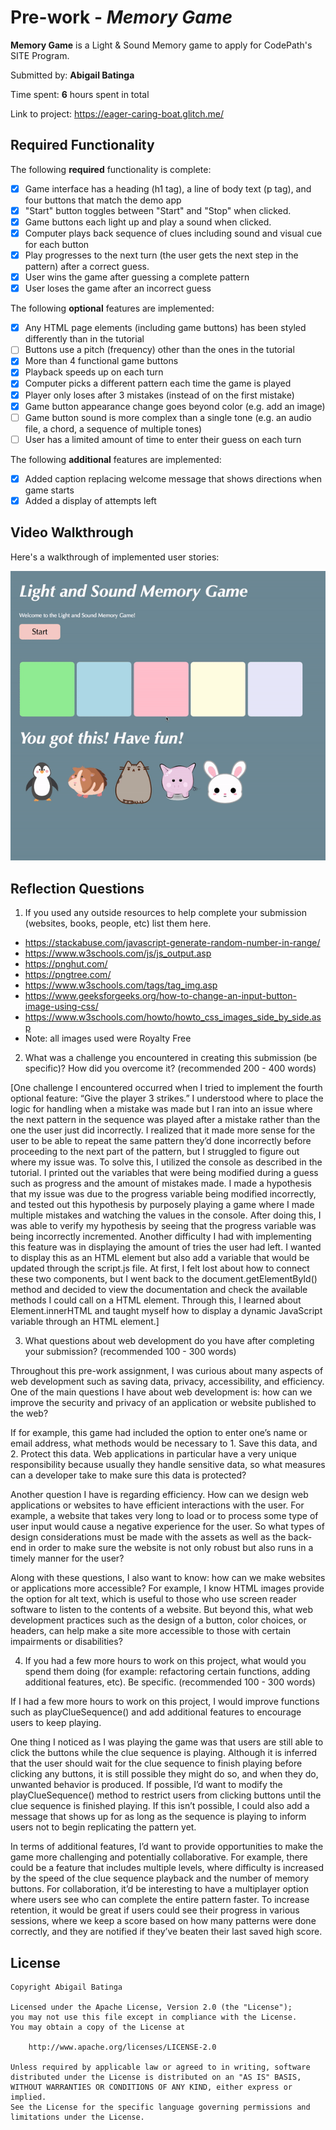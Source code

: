 # Pre-work - *Memory Game*

**Memory Game** is a Light & Sound Memory game to apply for CodePath's SITE Program. 

Submitted by: **Abigail Batinga**

Time spent: **6** hours spent in total

Link to project: https://eager-caring-boat.glitch.me/

## Required Functionality

The following **required** functionality is complete:

* [x] Game interface has a heading (h1 tag), a line of body text (p tag), and four buttons that match the demo app
* [x] "Start" button toggles between "Start" and "Stop" when clicked. 
* [x] Game buttons each light up and play a sound when clicked. 
* [x] Computer plays back sequence of clues including sound and visual cue for each button
* [x] Play progresses to the next turn (the user gets the next step in the pattern) after a correct guess. 
* [x] User wins the game after guessing a complete pattern
* [x] User loses the game after an incorrect guess

The following **optional** features are implemented:

* [x] Any HTML page elements (including game buttons) has been styled differently than in the tutorial
* [ ] Buttons use a pitch (frequency) other than the ones in the tutorial
* [x] More than 4 functional game buttons
* [x] Playback speeds up on each turn
* [x] Computer picks a different pattern each time the game is played
* [x] Player only loses after 3 mistakes (instead of on the first mistake)
* [x] Game button appearance change goes beyond color (e.g. add an image)
* [ ] Game button sound is more complex than a single tone (e.g. an audio file, a chord, a sequence of multiple tones)
* [ ] User has a limited amount of time to enter their guess on each turn

The following **additional** features are implemented:

- [x] Added caption replacing welcome message that shows directions when game starts
- [x] Added a display of attempts left

## Video Walkthrough

Here's a walkthrough of implemented user stories:

![](gameplay.gif)


## Reflection Questions
1. If you used any outside resources to help complete your submission (websites, books, people, etc) list them here. 
- https://stackabuse.com/javascript-generate-random-number-in-range/
- https://www.w3schools.com/js/js_output.asp 
- https://pnghut.com/ 
- https://pngtree.com/ 
- https://www.w3schools.com/tags/tag_img.asp 
- https://www.geeksforgeeks.org/how-to-change-an-input-button-image-using-css/ 
- https://www.w3schools.com/howto/howto_css_images_side_by_side.asp 
- Note: all images used were Royalty Free

2. What was a challenge you encountered in creating this submission (be specific)? How did you overcome it? (recommended 200 - 400 words) 

[One challenge I encountered occurred when I tried to implement the fourth optional feature: “Give the player 3 strikes.” I understood where to place the logic for handling when a mistake was made but I ran into an issue where the next pattern in the sequence was played after a mistake rather than the one the user just did incorrectly. I realized that it made more sense for the user to be able to repeat the same pattern they’d done incorrectly before proceeding to the next part of the pattern, but I struggled to figure out where my issue was. 
To solve this, I utilized the console as described in the tutorial. I printed out the variables that were being modified during a guess such as progress and the amount of mistakes made. I made a hypothesis that my issue was due to the progress variable being modified incorrectly, and tested out this hypothesis by purposely playing a game where I made multiple mistakes and watching the values in the console. After doing this, I was able to verify my hypothesis by seeing that the progress variable was being incorrectly incremented. 
Another difficulty I had with implementing this feature was in displaying the amount of tries the user had left. I wanted to display this as an HTML element but also add a variable that would be updated through the script.js file. At first, I felt lost about how to connect these two components, but I went back to the document.getElementById() method and decided to view the documentation and check the available methods I could call on a HTML element. Through this, I learned about Element.innerHTML and taught myself how to display a dynamic JavaScript variable through an HTML element.]


3. What questions about web development do you have after completing your submission? (recommended 100 - 300 words) 

Throughout this pre-work assignment, I was curious about many aspects of web development such as saving data, privacy, accessibility, and efficiency. One of the main questions I have about web development is: how can we improve the security and privacy of an application or website published to the web?

If for example, this game had included the option to enter one’s name or email address, what methods would be necessary to 1. Save this data, and 2. Protect this data. Web applications in particular have a very unique responsibility because usually they handle sensitive data, so what measures can a developer take to make sure this data is protected?

Another question I have is regarding efficiency. How can we design web applications or websites to have efficient interactions with the user. For example, a website that takes very long to load or to process some type of user input would cause a negative experience for the user. So what types of design considerations must be made with the assets as well as the back-end in order to make sure the website is not only robust but also runs in a timely manner for the user?

Along with these questions, I also want to know: how can we make websites or applications more accessible? For example, I know HTML images provide the option for alt text, which is useful to those who use screen reader software to listen to the contents of a website. But beyond this, what web development practices such as the design of a button, color choices, or headers, can help make a site more accessible to those with certain impairments or disabilities?


4. If you had a few more hours to work on this project, what would you spend them doing (for example: refactoring certain functions, adding additional features, etc). Be specific. (recommended 100 - 300 words) 

If I had a few more hours to work on this project, I would improve functions such as playClueSequence() and add additional features to encourage users to keep playing. 

One thing I noticed as I was playing the game was that users are still able to click the buttons while the clue sequence is playing. Although it is inferred that the user should wait for the clue sequence to finish playing before clicking any buttons, it is still possible they might do so, and when they do, unwanted behavior is produced. If possible, I’d want to modify the playClueSequence() method to restrict users from clicking buttons until the clue sequence is finished playing. If this isn’t possible, I could also add a message that shows up for as long as the sequence is playing to inform users not to begin replicating the pattern yet.

In terms of additional features, I’d want to provide opportunities to make the game more challenging and potentially collaborative. For example, there could be a feature that includes multiple levels, where difficulty is increased by the speed of the clue sequence playback and the number of memory buttons. For collaboration, it’d be interesting to have a multiplayer option where users see who can complete the entire pattern faster. To increase retention, it would be great if users could see their progress in various sessions, where we keep a score based on how many patterns were done correctly, and they are notified if they’ve beaten their last saved high score.


## License

    Copyright Abigail Batinga

    Licensed under the Apache License, Version 2.0 (the "License");
    you may not use this file except in compliance with the License.
    You may obtain a copy of the License at

        http://www.apache.org/licenses/LICENSE-2.0

    Unless required by applicable law or agreed to in writing, software
    distributed under the License is distributed on an "AS IS" BASIS,
    WITHOUT WARRANTIES OR CONDITIONS OF ANY KIND, either express or implied.
    See the License for the specific language governing permissions and
    limitations under the License.
